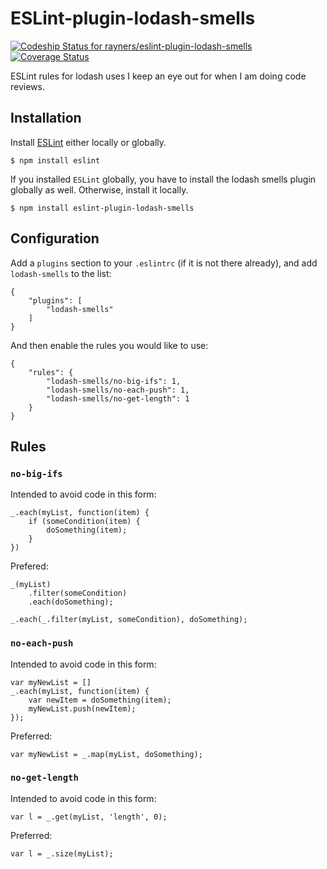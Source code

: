 ESLint-plugin-lodash-smells
===========================

[ ![Codeship Status for rayners/eslint-plugin-lodash-smells](https://img.shields.io/codeship/3e221720-2e94-0133-1da1-6a18900ed8b9/master.svg)](https://codeship.com/projects/99148)
[![Coverage Status](https://coveralls.io/repos/rayners/eslint-plugin-lodash-smells/badge.svg?branch=master&service=bitbucket)](https://coveralls.io/bitbucket/rayners/eslint-plugin-lodash-smells?branch=master)

ESLint rules for lodash uses I keep an eye out for when I am doing code reviews.

## Installation

Install [ESLint](http://esling.org) either locally or globally.

    $ npm install eslint

If you installed `ESLint` globally, you have to install the lodash smells plugin globally as well. Otherwise, install it locally.

    $ npm install eslint-plugin-lodash-smells

## Configuration

Add a `plugins` section to your `.eslintrc` (if it is not there already), and add `lodash-smells` to the list:


    {
        "plugins": [
            "lodash-smells"
        ]
    }

And then enable the rules you would like to use:

    {
        "rules": {
            "lodash-smells/no-big-ifs": 1,
            "lodash-smells/no-each-push": 1,
            "lodash-smells/no-get-length": 1
        }
    }

## Rules

### `no-big-ifs`

Intended to avoid code in this form:

    _.each(myList, function(item) {
        if (someCondition(item) {
            doSomething(item);
        }
    })


Prefered:

    _(myList)
        .filter(someCondition)
        .each(doSomething);
    
    _.each(_.filter(myList, someCondition), doSomething);


### `no-each-push`

Intended to avoid code in this form:

    var myNewList = []
    _.each(myList, function(item) {
        var newItem = doSomething(item);
        myNewList.push(newItem);
    });
    
Preferred:

    var myNewList = _.map(myList, doSomething);


### `no-get-length`

Intended to avoid code in this form:

    var l = _.get(myList, 'length', 0);

Preferred:

    var l = _.size(myList);
